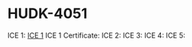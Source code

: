 # HUDK-4051
ICE 1: [ICE 1](https://github.com/WuRebecca/HUDK-4051/blob/main/22%20Spring%20ICE%201.ipynb)
ICE 1 Certificate:
ICE 2:
ICE 3:
ICE 4:
ICE 5:

